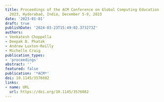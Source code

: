 ```yaml
---
title: Proceedings of the ACM Conference on Global Computing Education Vol 1, CompEd
  2023, Hyderabad, India, December 5-9, 2023
date: '2023-01-01'
draft: true
publishDate: '2024-03-23T15:49:02.373273Z'
authors:
- Venkatesh Choppella
- Deepak B. Phatak
- Andrew Luxton-Reilly
- Michelle Craig
publication_types:
- 'proceedings'
abstract: ''
featured: false
publication: '*ACM*'
doi: 10.1145/3576882
links:
- name: URL
  url: https://doi.org/10.1145/3576882
---
```



